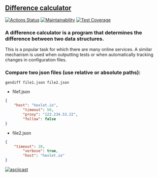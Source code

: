 ## [Difference calculator](https://github.com/Artem-Perminov/frontend-project-lvl2)

[![Actions Status](https://github.com/Artem-Perminov/frontend-project-lvl2/workflows/hexlet-check/badge.svg)](https://github.com/Artem-Perminov/frontend-project-lvl2/actions)
[![Maintainability](https://api.codeclimate.com/v1/badges/a99a88d28ad37a79dbf6/maintainability)](https://codeclimate.com/github/codeclimate/codeclimate/maintainability)
[![Test Coverage](https://api.codeclimate.com/v1/badges/a99a88d28ad37a79dbf6/test_coverage)](https://codeclimate.com/github/codeclimate/codeclimate/test_coverage)

### A difference calculator is a program that determines the difference between two data structures.
This is a popular task for which there are many online services. A similar mechanism is used when outputting tests or when automatically tracking changes in configuration files.

### Compare two json files (use relative or absolute paths): 

```
gendiff file1.json file2.json
```
 - file1.json
```json
{
    "host": "hexlet.io",
        "timeout": 50,
        "proxy": "123.234.53.22",
        "follow": false
}
```
 - file2.json 
```json
{
    "timeout": 20,
        "verbose": true,
        "host": "hexlet.io"
}
```
[![asciicast](https://asciinema.org/a/aL1DFA3eYspbRp6Rc5P8kI5C5.svg)](https://asciinema.org/a/aL1DFA3eYspbRp6Rc5P8kI5C5)